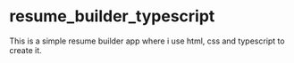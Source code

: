 # resume_builder_typescript
 This is a simple resume builder app where i use html, css and typescript to create it.
